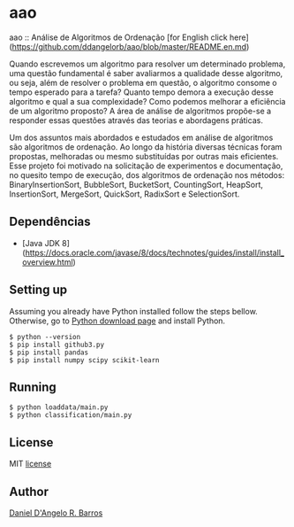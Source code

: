# aao
aao :: Análise de Algoritmos de Ordenação [for English click here] (https://github.com/ddangelorb/aao/blob/master/README.en.md)

Quando escrevemos um algoritmo para resolver um determinado problema, uma
questão fundamental é saber avaliarmos a qualidade desse algoritmo, ou seja,
além de resolver o problema em questão, o algoritmo consome o tempo
esperado para a tarefa? Quanto tempo demora a execução desse algoritmo e
qual a sua complexidade? Como podemos melhorar a eficiência de um algoritmo
proposto? A área de análise de algoritmos propõe-se a responder essas
questões através das teorias e abordagens práticas.

Um dos assuntos mais abordados e estudados em análise de algoritmos são
algoritmos de ordenação. Ao longo da história diversas técnicas foram
propostas, melhoradas ou mesmo substituídas por outras mais eficientes. Esse
projeto foi motivado na solicitação de experimentos e documentação, no quesito
tempo de execução, dos algoritmos de ordenação nos métodos:
BinaryInsertionSort, BubbleSort, BucketSort, CountingSort, HeapSort,
InsertionSort, MergeSort, QuickSort, RadixSort e SelectionSort.

Dependências
------------
* [Java JDK 8] (https://docs.oracle.com/javase/8/docs/technotes/guides/install/install_overview.html)

Setting up
------------
Assuming you already have Python installed follow the steps bellow. Otherwise, go to [Python download page](https://www.python.org/downloads/) and install Python.

	$ python --version
    $ pip install github3.py
    $ pip install pandas
    $ pip install numpy scipy scikit-learn

Running
------------
	$ python loaddata/main.py
    $ python classification/main.py


License
------------
MIT [license](https://github.com/ddangelorb/gthbmining/blob/master/LICENSE)

Author
------

[Daniel D'Angelo R. Barros](https://github.com/ddangelorb)